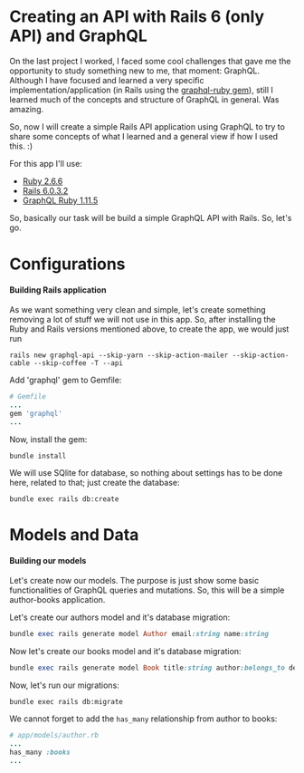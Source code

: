Creating an API with Rails 6 (only API) and GraphQL
===

On the last project I worked, I faced some cool challenges that gave me the opportunity to study something new to me, that moment: GraphQL. Although I have focused and learned a very specific implementation/application (in Rails using the [graphql-ruby gem](https://graphql-ruby.org/)), still I learned much of the concepts and structure of GraphQL in general. Was amazing.

So, now I will create a simple Rails API application using GraphQL to try to share some concepts of what I learned and a general view if how I used this. :)

For this app I'll use:

* [Ruby 2.6.6](https://cache.ruby-lang.org/pub/ruby/2.6.6/ruby-2.6.6.zip)
* [Rails 6.0.3.2](https://weblog.rubyonrails.org/2020/6/17/Rails-6-0-3-2-has-been-released/)
* [GraphQL Ruby 1.11.5](https://github.com/rmosolgo/graphql-ruby/tree/v1.11.5)

So, basically our task will be build a simple GraphQL API with Rails. So, let's go.

Configurations
===

#### Building Rails application

As we want something very clean and simple, let's create something removing a lot of stuff we will not use in this app. So, after installing the Ruby and Rails versions mentioned above, to create the app, we would just run

```shell
rails new graphql-api --skip-yarn --skip-action-mailer --skip-action-cable --skip-coffee -T --api
```

Add 'graphql' gem to Gemfile:

```ruby
# Gemfile
...
gem 'graphql'
...
```
Now, install the gem:

```shell
bundle install
```

We will use SQlite for database, so nothing about settings has to be done here, related to that; just create the database:

```shell
bundle exec rails db:create
```

Models and Data
===

#### Building our models

Let's create now our models. The purpose is just show some basic functionalities of GraphQL queries and mutations. So, this will be a simple author-books application.

Let's create our authors model and it's database migration:

```ruby
bundle exec rails generate model Author email:string name:string
```

Now let's create our books model and it's database migration:

```ruby
bundle exec rails generate model Book title:string author:belongs_to description:text
```

Now, let's run our migrations:

```
bundle exec rails db:migrate
```

We cannot forget to add the `has_many` relationship from author to books:

```ruby
# app/models/author.rb
...
has_many :books
...
```